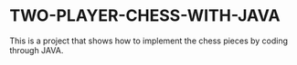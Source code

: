 # TWO-PLAYER-CHESS-WITH-JAVA
This is a project that shows how to implement the chess pieces by coding through JAVA.
